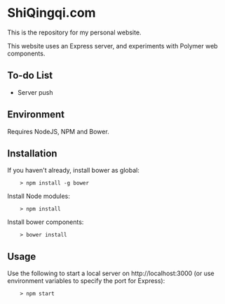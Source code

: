 # ShiQingqi.com
This is the repository for my personal website.

This website uses an Express server, and experiments with Polymer web components.

## To-do List
- Server push

## Environment
Requires NodeJS, NPM and Bower.

## Installation
If you haven't already, install bower as global:

        > npm install -g bower

Install Node modules:

        > npm install

Install bower components:

        > bower install

## Usage
Use the following to start a local server on http://localhost:3000 (or use environment variables to specify the port for Express):

        > npm start
